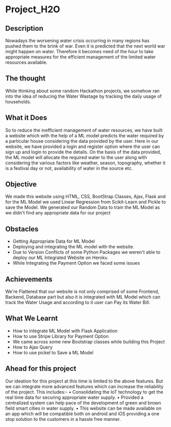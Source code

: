 # Project_H2O

## Description
Nowadays the worsening water crisis occurring in many regions has pushed them to the brink of war. Even it is predicted that the next world war might happen on water. Therefore it becomes need of the hour to take appropriate measures for the efficient management of the limited water resources available.

## The thought
While thinking about some random Hackathon projects, we somehow ran into the idea of reducing the Water Wastage by tracking the daily usage of households.

## What it Does
So to reduce the inefficient management of water resources, we have built a website which with the help of a ML model predicts the water required by a particular house considering the data provided by the user. Here in our website, we have provided a login and register option where the user can sign up and login to provide the details. On the basis of the data provided, the ML model will allocate the required water to the user along with considering the various factors like weather, season, topography, whether it is a festival day or not, availability of water in the source etc.

## Objective
We made this website using HTML, CSS, BootStrap Classes, Ajax, Flask and for the ML Model we used Linear Regression from Scikit-Learn and Pickle to save the Model.
We generated our Random Data to train the ML Model as we didn't find any appropriate data for our project

## Obstacles
* Getting Appropriate Data for ML Model
* Deploying and integrating the ML model with the website.
* Due to Version Conflicts of some Python Packages we weren't able to deploy our ML Integrated Website on Heroku
* While Integrating the Payment Option we faced some issues

## Achievements
We're Flattered that our website is not only comprised of some Frontend, Backend, Database part but also it is integrated with ML Model which can track the Water Usage and according to it user can Pay its Water Bill.

## What We Learnt
* How to integrate ML Model with Flask Application
* How to use Stripe Library for Payment Option
* We came across some new Bootstrap classes while building this Project
* How to Ajax Query 
* How to use pickel to Save a ML Model

## Ahead for this project
Our ideation for this project at this time is limited to the above features. But we can integrate more advanced features which can increase the reliability of the project. This includes:-
•    Consolidating the IoT technology to get the real time data for securing appropriate water supply.
•    Provided a centralized system can help pace of the development of green and brown field smart cities in water supply.
•    This website can be made available on an app which will be compatible both on android and iOS providing a one stop solution to the customers in a hassle free manner.
